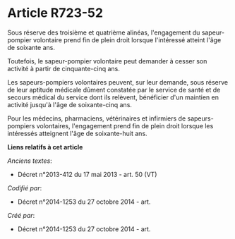 # Article R723-52

Sous réserve des troisième et quatrième alinéas, l'engagement du sapeur-pompier volontaire prend fin de plein droit lorsque
l'intéressé atteint l'âge de soixante ans.

Toutefois, le sapeur-pompier volontaire peut demander à cesser son activité à partir de cinquante-cinq ans.

Les sapeurs-pompiers volontaires peuvent, sur leur demande, sous réserve de leur aptitude médicale dûment constatée par le
service de santé et de secours médical du service dont ils relèvent, bénéficier d'un maintien en activité jusqu'à l'âge de
soixante-cinq ans.

Pour les médecins, pharmaciens, vétérinaires et infirmiers de sapeurs-pompiers volontaires, l'engagement prend fin de plein
droit lorsque les intéressés atteignent l'âge de soixante-huit ans.

**Liens relatifs à cet article**

_Anciens textes_:

  - Décret n°2013-412 du 17 mai 2013 - art. 50 (VT)

_Codifié par_:

  - Décret n°2014-1253 du 27 octobre 2014 - art.

_Créé par_:

  - Décret n°2014-1253 du 27 octobre 2014 - art.
